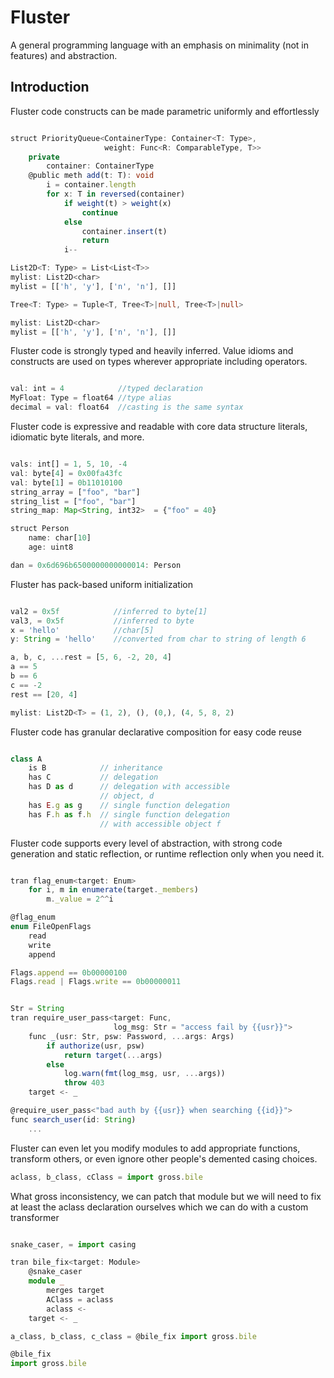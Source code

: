
# Fluster

A general programming language with an emphasis on minimality
(not in features) and abstraction.

## Introduction

Fluster code constructs can be made parametric
uniformly and effortlessly

```TypeScript

struct PriorityQueue<ContainerType: Container<T: Type>, 
                     weight: Func<R: ComparableType, T>>
    private
        container: ContainerType
    @public meth add(t: T): void
        i = container.length
        for x: T in reversed(container)
            if weight(t) > weight(x)
                continue
            else
                container.insert(t)
                return
            i--

List2D<T: Type> = List<List<T>>
mylist: List2D<char>
mylist = [['h', 'y'], ['n', 'n'], []]

Tree<T: Type> = Tuple<T, Tree<T>|null, Tree<T>|null>

mylist: List2D<char>
mylist = [['h', 'y'], ['n', 'n'], []]

```

Fluster code is strongly typed and heavily inferred.
Value idioms and constructs are used on types wherever appropriate
including operators.

```TypeScript

val: int = 4            //typed declaration
MyFloat: Type = float64 //type alias
decimal = val: float64  //casting is the same syntax

```

Fluster code is expressive and readable with core data structure
literals, idiomatic byte literals, and more.

```TypeScript

vals: int[] = 1, 5, 10, -4
val: byte[4] = 0x00fa43fc
val: byte[1] = 0b11010100
string_array = ["foo", "bar"]
string_list = ["foo", "bar"]
string_map: Map<String, int32>  = {"foo" = 40}

struct Person
    name: char[10]
    age: uint8

dan = 0x6d696b6500000000000014: Person

```

Fluster has pack-based uniform initialization

```TypeScript

val2 = 0x5f            //inferred to byte[1]
val3, = 0x5f           //inferred to byte
x = 'hello'            //char[5]
y: String = 'hello'    //converted from char to string of length 6

a, b, c, ...rest = [5, 6, -2, 20, 4]
a == 5
b == 6
c == -2
rest == [20, 4]

mylist: List2D<T> = (1, 2), (), (0,), (4, 5, 8, 2)

```



Fluster code has granular declarative composition
for easy code reuse

```TypeScript

class A
    is B            // inheritance
    has C           // delegation
    has D as d      // delegation with accessible 
                    // object, d
    has E.g as g    // single function delegation
    has F.h as f.h  // single function delegation 
                    // with accessible object f

```

Fluster code supports every level of abstraction, with strong
code generation and static reflection, or runtime reflection
only when you need it.

```TypeScript

tran flag_enum<target: Enum>
    for i, m in enumerate(target._members)
        m._value = 2^^i

@flag_enum
enum FileOpenFlags
    read
    write
    append

Flags.append == 0b00000100
Flags.read | Flags.write == 0b00000011


Str = String
tran require_user_pass<target: Func, 
                       log_msg: Str = "access fail by {{usr}}">
    func _(usr: Str, psw: Password, ...args: Args)
        if authorize(usr, psw) 
            return target(...args)
        else 
            log.warn(fmt(log_msg, usr, ...args))
            throw 403
    target <- _

@require_user_pass<"bad auth by {{usr}} when searching {{id}}">
func search_user(id: String)
    ...

```

Fluster can even let you modify modules to add appropriate 
functions, transform others, or even ignore other people's 
demented casing choices.

```TypeScript
aclass, b_class, cClass = import gross.bile
```

What gross inconsistency, we can patch that module
but we will need to fix at least the aclass declaration
ourselves which we can do with a custom transformer


```TypeScript

snake_caser, = import casing

tran bile_fix<target: Module>
    @snake_caser
    module _
        merges target
        AClass = aclass
        aclass <-
    target <- _

a_class, b_class, c_class = @bile_fix import gross.bile

@bile_fix
import gross.bile

```

<!-- how should we handle transformers on import statements? -->
